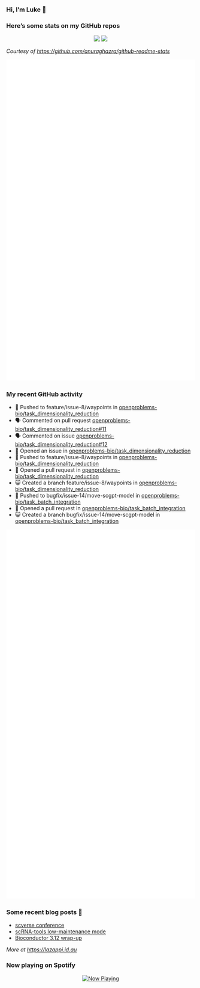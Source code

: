 
<!-- README.md is generated from README.Rmd. Please edit that file -->

### Hi, I’m Luke 👋

<!--
**lazappi/lazappi** is a ✨ _special_ ✨ repository because its `README.md` (this file) appears on your GitHub profile.
&#10;Here are some ideas to get you started:
&#10;- 🔭 I’m currently working on ...
- 🌱 I’m currently learning ...
- 👯 I’m looking to collaborate on ...
- 🤔 I’m looking for help with ...
- 💬 Ask me about ...
- 📫 How to reach me: ...
- 😄 Pronouns: ...
- ⚡ Fun fact: ...
-->

### Here’s some stats on my GitHub repos

<p align="center">
<img src="https://github-readme-stats.vercel.app/api?username=lazappi&count_private=true&show_icons=true&theme=buefy&hide_title=True">
<img src="https://github-readme-stats.vercel.app/api/top-langs/?username=lazappi&hide=html&theme=buefy&layout=compact">
</p>

*Courtesy of <https://github.com/anuraghazra/github-readme-stats>*

<p align="center" style="width:100%;">
<img src="https://github.com/lazappi/lazappi/raw/main/github-intro.svg">
</p>

### My recent GitHub activity

- 📨 Pushed to feature/issue-8/waypoints in
  [openproblems-bio/task_dimensionality_reduction](https://github.com/openproblems-bio/task_dimensionality_reduction)
- 🗣 Commented on pull request
  [openproblems-bio/task_dimensionality_reduction#11](https://github.com/openproblems-bio/task_dimensionality_reduction#11)
- 🗣 Commented on issue
  [openproblems-bio/task_dimensionality_reduction#12](https://github.com/openproblems-bio/task_dimensionality_reduction#12)
- 🤔 Opened an issue in
  [openproblems-bio/task_dimensionality_reduction](https://github.com/openproblems-bio/task_dimensionality_reduction)
- 📨 Pushed to feature/issue-8/waypoints in
  [openproblems-bio/task_dimensionality_reduction](https://github.com/openproblems-bio/task_dimensionality_reduction)
- 🤔 Opened a pull request in
  [openproblems-bio/task_dimensionality_reduction](https://github.com/openproblems-bio/task_dimensionality_reduction)
- 😺 Created a branch feature/issue-8/waypoints in
  [openproblems-bio/task_dimensionality_reduction](https://github.com/openproblems-bio/task_dimensionality_reduction)
- 📨 Pushed to bugfix/issue-14/move-scgpt-model in
  [openproblems-bio/task_batch_integration](https://github.com/openproblems-bio/task_batch_integration)
- 🤔 Opened a pull request in
  [openproblems-bio/task_batch_integration](https://github.com/openproblems-bio/task_batch_integration)
- 😺 Created a branch bugfix/issue-14/move-scgpt-model in
  [openproblems-bio/task_batch_integration](https://github.com/openproblems-bio/task_batch_integration)

<p align="center" style="width:100%;">
<img src="https://github.com/lazappi/lazappi/raw/main/github-status.svg">
</p>

### Some recent blog posts 📝

- [scverse
  conference](https://lazappi.id.au/posts/2024-09-15-scverse-conference/)
- [scRNA-tools low-maintenance
  mode](https://lazappi.id.au/posts/2024-03-04-scRNAtools-low-maintenance/)
- [Bioconductor 3.12
  wrap-up](https://lazappi.id.au/posts/2020-10-30-bioconductor-3-12-wrap-up/)

*More at <https://lazappi.id.au>*

<!-- ### My latest tweet 👇 and retweet 👉 -->

### Now playing on Spotify

<p align="center">
<a href="https://now-playing-profile.lazappi.vercel.app/now-playing?open">
<img src="https://now-playing-profile.lazappi.vercel.app/now-playing" width="256" height="64" alt="Now Playing">
</a>
</p>
